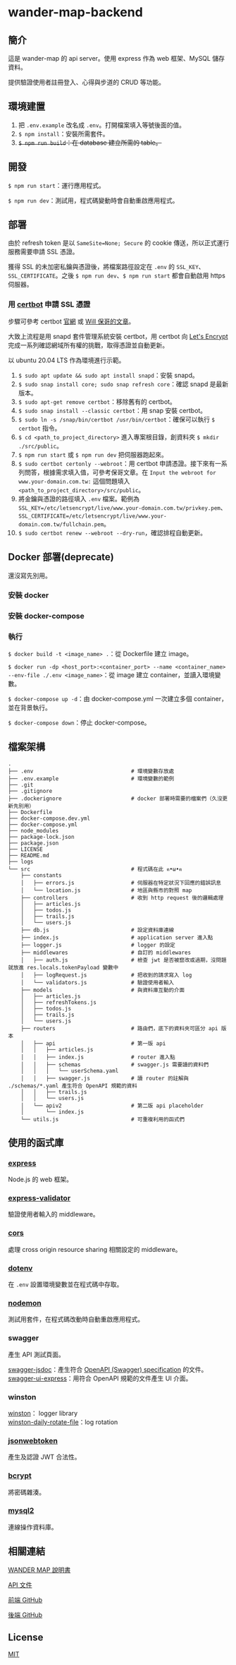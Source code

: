 # wander-map-backend

## 簡介

這是 wander-map 的 api server。使用 express 作為 web 框架、MySQL 儲存資料。

提供驗證使用者註冊登入、心得與步道的 CRUD 等功能。

## 環境建置

1. 把 `.env.example` 改名成 `.env`。打開檔案填入等號後面的值。
2. `$ npm install`：安裝所需套件。
3. ~~`$ npm run build`：在 database 建立所需的 table。~~

## 開發

`$ npm run start`：運行應用程式。

`$ npm run dev`：測試用，程式碼變動時會自動重啟應用程式。

## 部署

由於 refresh token 是以 `SameSite=None; Secure` 的 cookie 傳送，所以正式運行服務需要申請 SSL 憑證。

獲得 SSL 的未加密私鑰與憑證後，將檔案路徑設定在 `.env` 的 `SSL_KEY`、`SSL_CERTIFICATE`。之後 `$ npm run dev`、`$ npm run start` 都會自動啟用 https 伺服器。

### 用 [certbot](https://certbot.eff.org/) 申請 SSL 憑證

步驟可參考 certbot [官網](https://certbot.eff.org/lets-encrypt/ubuntufocal-webproduct) 或 [Will 保哥的文章](https://blog.miniasp.com/post/2021/05/09/Create-SSL-TLS-certificates-from-LetsEncrypt-using-Certbot-2)。

大致上流程是用 snapd 套件管理系統安裝 certbot，用 certbot 向 [Let's Encrypt](https://letsencrypt.org/zh-tw/) 完成一系列確認網域所有權的挑戰，取得憑證並自動更新。

以 ubuntu 20.04 LTS 作為環境進行示範。

1. `$ sudo apt update && sudo apt install snapd`：安裝 snapd。
2. `$ sudo snap install core; sudo snap refresh core`：確認 snapd 是最新版本。
3. `$ sudo apt-get remove certbot`：移除舊有的 certbot。
4. `$ sudo snap install --classic certbot`：用 snap 安裝 certbot。
5. `$ sudo ln -s /snap/bin/certbot /usr/bin/certbot`：確保可以執行 `$ certbot` 指令。
6. `$ cd <path_to_project_directory>` 進入專案根目錄，創資料夾 `$ mkdir ./src/public`。
7. `$ npm run start` 或 `$ npm run dev` 把伺服器跑起來。
8. `$ sudo certbot certonly --webroot`：用 certbot 申請憑證。接下來有一系列問答，根據需求填入值，可參考保哥文章。在 `Input the webroot for www.your-domain.com.tw:` 這個問題填入 `<path_to_project_directory>/src/public`。
9. 將金鑰與憑證的路徑填入 `.env` 檔案。範例為 `SSL_KEY=/etc/letsencrypt/live/www.your-domain.com.tw/privkey.pem`、`SSL_CERTIFICATE=/etc/letsencrypt/live/www.your-domain.com.tw/fullchain.pem`。
10. `$ sudo certbot renew --webroot --dry-run`，確認排程自動更新。

## Docker 部署(deprecate)

還沒寫先別用。

### 安裝 docker

### 安裝 docker-compose

### 執行

`$ docker build -t <image_name> .`：從 Dockerfile 建立 image。

`$ docker run -dp <host_port>:<container_port> --name <container_name> --env-file ./.env <image_name>`：從 image 建立 container，並讀入環境變數。

`$ docker-compose up -d`：由 docker-compose.yml 一次建立多個 container，並在背景執行。

`$ docker-compose down`：停止 docker-compose。

## 檔案架構

```shell
.
├── .env                               # 環境變數存放處
├── .env.example                       # 環境變數的範例
├── .git
├── .gitignore
├── .dockerignore                      # docker 部署時需要的檔案們（久沒更新先別用）
├── Dockerfile
├── docker-compose.dev.yml
├── docker-compose.yml
├── node_modules
├── package-lock.json
├── package.json
├── LICENSE
├── README.md
├── logs
└── src                                # 程式碼在此 ฅ•ω•ฅ
    ├── constants
    │   ├── errors.js                  # 伺服器在特定狀況下回應的錯誤訊息
    │   └── location.js                # 地區與縣市的對照 map
    ├── controllers                    # 收到 http request 後的邏輯處理
    │   ├── articles.js
    │   ├── todos.js
    │   ├── trails.js
    │   └── users.js
    ├── db.js                          # 設定資料庫連線
    ├── index.js                       # application server 進入點
    ├── logger.js                      # logger 的設定
    ├── middlewares                    # 自訂的 middlewares
    │   ├── auth.js                    # 檢查 jwt 是否被竄改或過期，沒問題就放進 res.locals.tokenPayload 變數中
    │   ├── logRequest.js              # 把收到的請求寫入 log
    │   └── validators.js              # 驗證使用者輸入
    ├── models                         # 與資料庫互動的介面
    │   ├── articles.js
    │   ├── refreshTokens.js
    │   ├── todos.js
    │   ├── trails.js
    │   └── users.js
    ├── routers                        # 路由們，底下的資料夾可區分 api 版本
    │   ├── api                        # 第一版 api
    │   │   ├── articles.js
    │   │   ├── index.js               # router 進入點
    │   │   ├── schemas                # swagger.js 需要讀的資料們
    │   │   │   └── userSchema.yaml
    │   │   ├── swagger.js             # 讀 router 的註解與 ./schemas/*.yaml 產生符合 OpenAPI 規範的資料
    │   │   ├── trails.js
    │   │   └── users.js
    │   └── apiv2                      # 第二版 api placeholder
    │       └── index.js
    └── utils.js                       # 可重複利用的函式們
```

## 使用的函式庫

### [express](https://expressjs.com/)

Node.js 的 web 框架。

### [express-validator](https://www.npmjs.com/package/express-validator)

驗證使用者輸入的 middleware。

### [cors](https://www.npmjs.com/package/cors)

處理 cross origin resource sharing 相關設定的 middleware。

### [dotenv](https://www.npmjs.com/package/dotenv)

在 `.env` 設置環境變數並在程式碼中存取。

### [nodemon](https://nodemon.io/)

測試用套件，在程式碼改動時自動重啟應用程式。

### swagger

產生 API 測試頁面。

[swagger-jsdoc](https://www.npmjs.com/package/swagger-jsdoc)：產生符合 [OpenAPI (Swagger) specification](https://swagger.io/specification/) 的文件。  
[swagger-ui-express](https://www.npmjs.com/package/swagger-ui-express)：用符合 OpenAPI 規範的文件產生 UI 介面。

### winston

[winston](https://www.npmjs.com/package/winston)： logger library  
[winston-daily-rotate-file](https://www.npmjs.com/package/winston-daily-rotate-file)：log rotation

### [jsonwebtoken](https://www.npmjs.com/package/jsonwebtoken)

產生及認證 JWT 合法性。

### [bcrypt](https://www.npmjs.com/package/bcrypt)

將密碼雜湊。

### [mysql2](https://www.npmjs.com/package/mysql2#history-and-why-mysql2)

連線操作資料庫。

## 相關連結

[WANDER MAP 說明書](https://hackmd.io/eD_eEfrGTy6BN5RsBHkjaw?view)

[API 文件](https://hackmd.io/GMJP6yXKQXCXAT4gDXsJPQ?view)

[前端 GitHub](https://github.com/flow-open-money-come/wander-map-frontend)

[後端 GitHub](https://github.com/flow-open-money-come/wander-map-backend)

## License

[MIT](https://choosealicense.com/licenses/mit/)
